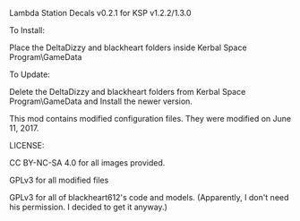 Lambda Station Decals v0.2.1 for KSP v1.2.2/1.3.0

To Install:

Place the DeltaDizzy and blackheart folders inside Kerbal Space Program\GameData

To Update:

Delete the DeltaDizzy and blackheart folders from Kerbal Space Program\GameData and Install the newer version.

This mod contains modified configuration files. They were modified on June 11, 2017.

LICENSE:

CC BY-NC-SA 4.0 for all images provided.

GPLv3 for all modified files

GPLv3 for all of blackheart612's code and models.
(Apparently, I don't need his permission. I decided to get it anyway.)
